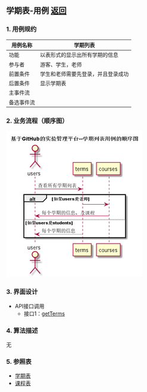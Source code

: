 ## 学期表-用例 [返回](../README.md)

### 1. 用例规约

用例名称 | 学期列表
---|---
功能 | 以表形式的显示出所有学期的信息
参与者 | 游客、学生，老师 
前置条件 | 学生和老师需要先登录，并且登录成功 
后置条件 | 显示学期表 
主事件流 | 
备选事件流 | 

### 2. 业务流程（顺序图）
![](./图片/学期列表顺序图.png)

### 3. 界面设计
- API接口调用
    - 接口1：[getTerms](../接口/getTerms.md)

### 4. 算法描述
无

### 5. 参照表
- [学期表](../数据库设计.md)
- [课程表](../数据库设计.md)
